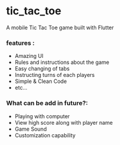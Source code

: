 # tic_tac_toe

A mobile Tic Tac Toe game built with Flutter

### features :
- Amazing UI
- Rules and instructions about the game
- Easy changing of tabs
- Instructing turns of each players
- Simple & Clean Code
- etc...

### What can be add in future?:
- Playing with computer
- View high score along with  player name
- Game Sound
- Customization capability


